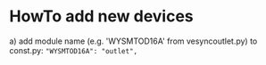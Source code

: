 # HowTo add new devices
a) add module name (e.g. 'WYSMTOD16A' from vesyncoutlet.py) to const.py:
       `"WYSMTOD16A": "outlet",`

